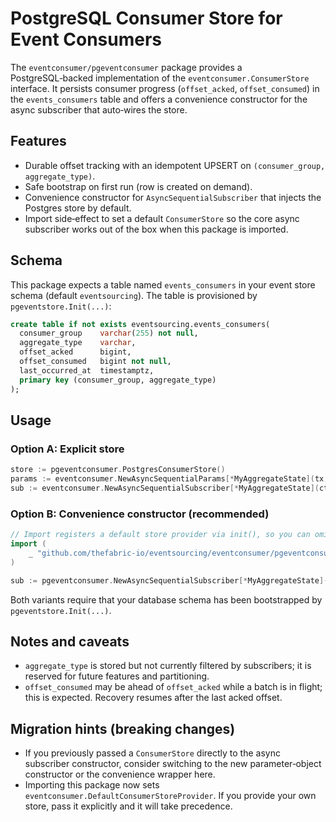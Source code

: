 # PostgreSQL Consumer Store for Event Consumers

The `eventconsumer/pgeventconsumer` package provides a PostgreSQL‑backed implementation of the `eventconsumer.ConsumerStore` interface. It persists consumer progress (`offset_acked`, `offset_consumed`) in the `events_consumers` table and offers a convenience constructor for the async subscriber that auto‑wires the store.

## Features

- Durable offset tracking with an idempotent UPSERT on `(consumer_group, aggregate_type)`.
- Safe bootstrap on first run (row is created on demand).
- Convenience constructor for `AsyncSequentialSubscriber` that injects the Postgres store by default.
- Import side‑effect to set a default `ConsumerStore` so the core async subscriber works out of the box when this package is imported.

## Schema

This package expects a table named `events_consumers` in your event store schema (default `eventsourcing`). The table is provisioned by `pgeventstore.Init(...)`:

```sql
create table if not exists eventsourcing.events_consumers(
  consumer_group    varchar(255) not null,
  aggregate_type    varchar,
  offset_acked      bigint,
  offset_consumed   bigint not null,
  last_occurred_at  timestamptz,
  primary key (consumer_group, aggregate_type)
);
```

## Usage

### Option A: Explicit store

```go
store := pgeventconsumer.PostgresConsumerStore()
params := eventconsumer.NewAsyncSequentialParams[*MyAggregateState](tx, "my-consumer-group", store, eventStore)
sub := eventconsumer.NewAsyncSequentialSubscriber[*MyAggregateState](ctx, params)
```

### Option B: Convenience constructor (recommended)

```go
// Import registers a default store provider via init(), so you can omit the explicit store
import (
    _ "github.com/thefabric-io/eventsourcing/eventconsumer/pgeventconsumer"
)

sub := pgeventconsumer.NewAsyncSequentialSubscriber[*MyAggregateState](ctx, tx, "my-consumer-group", eventStore)
```

Both variants require that your database schema has been bootstrapped by `pgeventstore.Init(...)`.

## Notes and caveats

- `aggregate_type` is stored but not currently filtered by subscribers; it is reserved for future features and partitioning.
- `offset_consumed` may be ahead of `offset_acked` while a batch is in flight; this is expected. Recovery resumes after the last acked offset.

## Migration hints (breaking changes)

- If you previously passed a `ConsumerStore` directly to the async subscriber constructor, consider switching to the new parameter‑object constructor or the convenience wrapper here.
- Importing this package now sets `eventconsumer.DefaultConsumerStoreProvider`. If you provide your own store, pass it explicitly and it will take precedence.


